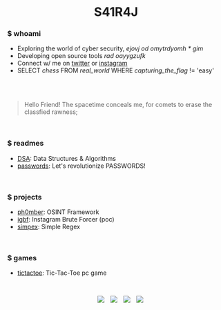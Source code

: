 <h1 align=center>S41R4J</h1>

<!-- `Hello Friend!`; Let's play a GAME, can you find me! [hint: this message will be gone when game starts] -->

### $ whoami
- Exploring the world of cyber security, *ejovj od omytrdyomh * gim*  <!-- SHIFT key is missing from ... -->
- Developing open source tools *rad oayygzufk*                        <!-- CC bf -->
- Connect w/ me on [twitter](https://twitter.com/s41r4j) or [instagram](https://instagram.com/s41r4j)
- SELECT *chess* FROM *real_world* WHERE *capturing_the_flag* != 'easy'

<br>
<br>

> Hello Friend! The spacetime conceals me, for comets to erase the classfied rawness;

<br>

### $ readmes

- [DSA](https://github.com/s41r4j/DSA): Data Structures & Algorithms
- [passwords](https://github.com/s41r4j/passwords): Let's revolutionize PASSWORDS! 


<br>

### $ projects

- [ph0mber](https://github.com/s41r4j/phomber): OSINT Framework
- [igbf](https://github.com/s41r4j/igbf): Instagram Brute Forcer (poc)
- [simpex](https://github.com/s41r4j/simpex): Simple Regex

<br>

### $ games

- [tictactoe](https://github.com/s41r4j/tictactoe): Tic-Tac-Toe pc game

<br>


<p align="center">
 <div align="center"  class="icons-social" style="margin-left: 10px;">
         <a style="margin-left: 10px;" target="_blank" href="https://github.com/s41r4j">
		<img src="https://img.icons8.com/doodle/40/000000/github--v1.png"></a>
         <a style="margin-left: 10px;" target="_blank" href="https://instagram.com/s41r4j">
		<img src="https://img.icons8.com/doodle/40/000000/instagram-new--v2.png"></a>
	<a style="margin-left: 10px;" target="_blank" href="https://twitter.com/s41r4j">
		<img src="https://img.icons8.com/doodle/40/000000/twitter-squared--v2.png" ></a>
	<a style="margin-left: 10px;" target="_blank" href="https://www.youtube.com/@s41r4j">
		<img src="https://img.icons8.com/doodle/40/000000/youtube--v2.png" ></a>
      </div>
</p>

